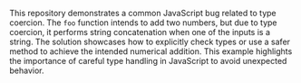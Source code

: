 This repository demonstrates a common JavaScript bug related to type coercion. The `foo` function intends to add two numbers, but due to type coercion, it performs string concatenation when one of the inputs is a string.  The solution showcases how to explicitly check types or use a safer method to achieve the intended numerical addition.  This example highlights the importance of careful type handling in JavaScript to avoid unexpected behavior.